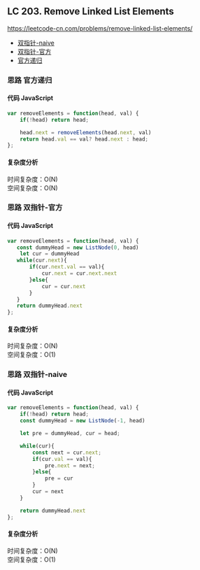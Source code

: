 ## LC 203. Remove Linked List Elements

https://leetcode-cn.com/problems/remove-linked-list-elements/

- [双指针-naive](#思路-双指针-naive)
- [双指针-官方](#思路-双指针-官方)
- [官方递归](#思路-官方递归)

### 思路 官方递归

#### 代码 JavaScript

```JavaScript
var removeElements = function(head, val) {
    if(!head) return head;

    head.next = removeElements(head.next, val)
    return head.val == val? head.next : head;
};

```

#### 复杂度分析

时间复杂度：O(N) </br>
空间复杂度：O(N)

### 思路 双指针-官方

#### 代码 JavaScript

```JavaScript
var removeElements = function(head, val) {
   const dummyHead = new ListNode(0, head)
    let cur = dummyHead
   while(cur.next){
       if(cur.next.val == val){
           cur.next = cur.next.next
       }else{
           cur = cur.next
       }
   }
   return dummyHead.next
};

```

#### 复杂度分析

时间复杂度：O(N) </br>
空间复杂度：O(1)

### 思路 双指针-naive

#### 代码 JavaScript

```JavaScript
var removeElements = function(head, val) {
    if(!head) return head;
    const dummyHead = new ListNode(-1, head)

    let pre = dummyHead, cur = head;

    while(cur){
        const next = cur.next;
        if(cur.val == val){
            pre.next = next;
        }else{
            pre = cur
        }
        cur = next
    }

    return dummyHead.next
};

```

#### 复杂度分析

时间复杂度：O(N) </br>
空间复杂度：O(1)
